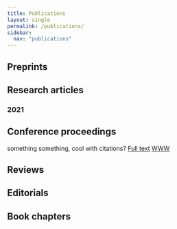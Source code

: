 ```yaml
---
title: Publications
layout: single
permalink: /publications/
sidebar:
  nav: "publications"
---
```

<script src="/assets/particle_bar.js"></script>
<script>
particlesJS.load('particles-js', '/assets/particlesjs.json', function() {
    console.log('callback - particles.js config loaded');
  });
  particlesJS.load('particles-js1', '/assets/particlesjs.json', function() {
    console.log('callback - particles.js config loaded');
  });</script>
<link rel="stylesheet" href="/assets/collapsible.css" />
<div class="imageright" id="particles-js"></div>
<div id="particles-js1" class="imageleft"></div>   


## Preprints


## Research articles

### 2021


## Conference proceedings

something something, cool with citations?
[Full text](https://doi.org/10.1101/111088) [WWW](https://extract.jensenlab.org/) <span class="__dimensions_badge_embed__" data-doi="10.1101/111088" data-style="small_rectangle"></span>


## Reviews


## Editorials


## Book chapters



<script async src="https://badge.dimensions.ai/badge.js" charset="utf-8"></script>
